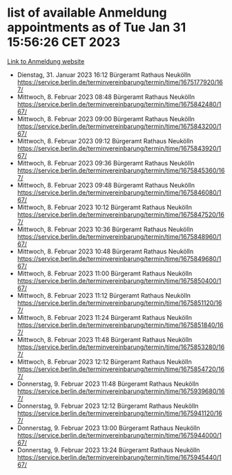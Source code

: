 # list of available Anmeldung appointments as of Tue Jan 31 15:56:26 CET 2023
[Link to Anmeldung website](https://service.berlin.de/terminvereinbarung/termin/tag.php?termin=0&anliegen[]=120686&dienstleisterlist=122210,122217,327316,122219,327312,122227,327314,122231,327346,122243,327348,122252,329742,122260,329745,122262,329748,122254,329751,122271,327278,122273,327274,122277,327276,330436,122280,327294,122282,327290,122284,327292,327539,122291,327270,122285,327266,122286,327264,122296,327268,150230,329760,122301,327282,122297,327286,122294,327284,122312,329763,122314,329775,122304,327330,122311,327334,122309,327332,122281,327352,122279,329772,122276,327324,122274,327326,122267,329766,122246,327318,122251,327320,122257,327322,122208,327298,122226,327300,121362,121364&herkunft=http%3A%2F%2Fservice.berlin.de%2Fdienstleistung%2F120686%2F)
- Dienstag, 31. Januar 2023 16:12 Bürgeramt Rathaus Neukölln https://service.berlin.de/terminvereinbarung/termin/time/1675177920/167/
- Mittwoch, 8. Februar 2023 08:48 Bürgeramt Rathaus Neukölln https://service.berlin.de/terminvereinbarung/termin/time/1675842480/167/
- Mittwoch, 8. Februar 2023 09:00 Bürgeramt Rathaus Neukölln https://service.berlin.de/terminvereinbarung/termin/time/1675843200/167/
- Mittwoch, 8. Februar 2023 09:12 Bürgeramt Rathaus Neukölln https://service.berlin.de/terminvereinbarung/termin/time/1675843920/167/
- Mittwoch, 8. Februar 2023 09:36 Bürgeramt Rathaus Neukölln https://service.berlin.de/terminvereinbarung/termin/time/1675845360/167/
- Mittwoch, 8. Februar 2023 09:48 Bürgeramt Rathaus Neukölln https://service.berlin.de/terminvereinbarung/termin/time/1675846080/167/
- Mittwoch, 8. Februar 2023 10:12 Bürgeramt Rathaus Neukölln https://service.berlin.de/terminvereinbarung/termin/time/1675847520/167/
- Mittwoch, 8. Februar 2023 10:36 Bürgeramt Rathaus Neukölln https://service.berlin.de/terminvereinbarung/termin/time/1675848960/167/
- Mittwoch, 8. Februar 2023 10:48 Bürgeramt Rathaus Neukölln https://service.berlin.de/terminvereinbarung/termin/time/1675849680/167/
- Mittwoch, 8. Februar 2023 11:00 Bürgeramt Rathaus Neukölln https://service.berlin.de/terminvereinbarung/termin/time/1675850400/167/
- Mittwoch, 8. Februar 2023 11:12 Bürgeramt Rathaus Neukölln https://service.berlin.de/terminvereinbarung/termin/time/1675851120/167/
- Mittwoch, 8. Februar 2023 11:24 Bürgeramt Rathaus Neukölln https://service.berlin.de/terminvereinbarung/termin/time/1675851840/167/
- Mittwoch, 8. Februar 2023 11:48 Bürgeramt Rathaus Neukölln https://service.berlin.de/terminvereinbarung/termin/time/1675853280/167/
- Mittwoch, 8. Februar 2023 12:12 Bürgeramt Rathaus Neukölln https://service.berlin.de/terminvereinbarung/termin/time/1675854720/167/
- Donnerstag, 9. Februar 2023 11:48 Bürgeramt Rathaus Neukölln https://service.berlin.de/terminvereinbarung/termin/time/1675939680/167/
- Donnerstag, 9. Februar 2023 12:12 Bürgeramt Rathaus Neukölln https://service.berlin.de/terminvereinbarung/termin/time/1675941120/167/
- Donnerstag, 9. Februar 2023 13:00 Bürgeramt Rathaus Neukölln https://service.berlin.de/terminvereinbarung/termin/time/1675944000/167/
- Donnerstag, 9. Februar 2023 13:24 Bürgeramt Rathaus Neukölln https://service.berlin.de/terminvereinbarung/termin/time/1675945440/167/
